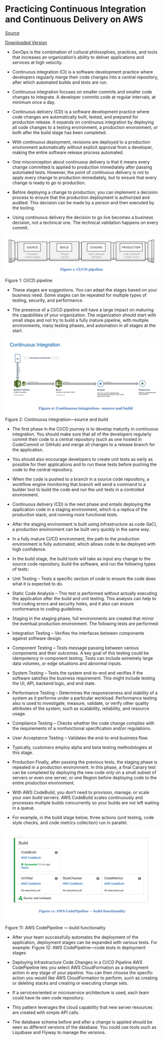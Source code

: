 # Practicing Continuous Integration and Continuous Delivery on AWS

[Source](https://d0.awsstatic.com/whitepapers/DevOps/practicing-continuous-integration-continuous-delivery-on-AWS.pdf)

[Downloaded Version](./documents/practicing-continuous-integration-continuous-delivery-on-AWS.pdf)

* DevOps is the combination of cultural philosophies, practices, and tools that increases an organization’s ability to deliver applications and services at high velocity.


* Continuous integration (CI) is a software development practice where developers regularly merge their code changes into a central repository, after which automated builds and tests are run.


* Continuous integration focuses on smaller commits and smaller code changes to integrate. A developer commits code at regular intervals, at minimum once a day.


* Continuous delivery (CD) is a software development practice where code changes are automatically built, tested, and prepared for production release. It expands on continuous integration by deploying all code changes to a testing environment, a production environment, or both after the build stage has been completed.


* With continuous deployment, revisions are deployed to a production environment automatically without explicit approval from a developer, making the entire software release process automated.


* One misconception about continuous delivery is that it means every change committed is applied to production immediately after passing automated tests. However, the point of continuous delivery is not to apply every change to production immediately, but to ensure that every change is ready to go to production.


* Before deploying a change to production, you can implement a decision process to ensure that the production deployment is authorized and audited. This decision can be made by a person and then executed by the tooling.


* Using continuous delivery the decision to go live becomes a business decision, not a technical one. The technical validation happens on every commit.

![Figure1](./images/figure-1-aws-paper.png)
Figure 1: CI/CD pipeline


* These stages are suggestions. You can adapt the stages based on your business need. Some stages can be repeated for multiple types of testing, security, and performance.


* The presence of a CI/CD pipeline will have a large impact on maturing the capabilities of your organization. The organization should start with small steps and not try to build a fully mature pipeline, with multiple environments, many testing phases, and automation in all stages at the start.


![Figure 2](./images/figure-2-aws-paper.png)
Figure 2: Continuous integration—source and build


* The first phase in the CI/CD journey is to develop maturity in continuous integration. You should make sure that all of the developers regularly commit their code to a central repository (such as one hosted in CodeCommit or GitHub) and merge all changes to a release branch for the application.


* You should also encourage developers to create unit tests as early as possible for their applications and to run these tests before pushing the code to the central repository.


* When the code is pushed to a branch in a source code repository, a workflow engine monitoring that branch will send a command to a builder tool to build the code and run the unit tests in a controlled environment.


* Continuous delivery (CD) is the next phase and entails deploying the application code in a staging environment, which is a replica of the production stack, and running more functional tests.


* After the staging environment is built using infrastructure as code (IaC), a production environment can be built very quickly in the same way.


* In a fully mature CI/CD environment, the path to the production environment is fully automated, which allows code to be deployed with high confidence.


* In the build stage, the build tools will take as input any change to the source code repository, build the software, and run the following types of tests:


* Unit Testing – Tests a specific section of code to ensure the code does what it is expected to do.


* Static Code Analysis – This test is performed without actually executing the application after the build and unit testing. This analysis can help to find coding errors and security holes, and it also can ensure conformance to coding guidelines.


* Staging In the staging phase, full environments are created that mirror the eventual production environment. The following tests are performed:


* Integration Testing – Verifies the interfaces between components against software design.


* Component Testing – Tests message passing between various components and their outcomes. A key goal of this testing could be idempotency in component testing. Tests can include extremely large data volumes, or edge situations and abnormal inputs.


* System Testing – Tests the system end-to-end and verifies if the software satisfies the business requirement. This might include testing the UI, API, backend logic, and end state.


* Performance Testing – Determines the responsiveness and stability of a system as it performs under a particular workload. Performance testing also is used to investigate, measure, validate, or verify other quality attributes of the system, such as scalability, reliability, and resource usage.


* Compliance Testing – Checks whether the code change complies with the requirements of a nonfunctional specification and/or regulations.


* User Acceptance Testing – Validates the end-to-end business flow.


* Typically, customers employ alpha and beta testing methodologies at this stage.


* Production Finally, after passing the previous tests, the staging phase is repeated in a production environment. In this phase, a final Canary test can be completed by deploying the new code only on a small subset of servers or even one server, or one Region before deploying code to the entire production environment.


* With AWS CodeBuild, you don’t need to provision, manage, or scale your own build servers. AWS CodeBuild scales continuously and processes multiple builds concurrently so your builds are not left waiting in a queue.


* For example, in the build stage below, three actions (unit testing, code style checks, and code metrics collection) run in parallel.

![Figure 11](./images/figure-11-aws-paper.png)

Figure 11: AWS CodePipeline — build functionality


* After your team successfully automates the deployment of the application, deployment stages can be expanded with various tests. For example: Figure 12: AWS CodePipeline—code tests in deployment stages


* Deploying Infrastructure Code Changes in a CI/CD Pipeline AWS CodePipeline lets you select AWS CloudFormation as a deployment action in any stage of your pipeline. You can then choose the specific action you would like AWS CloudFormation to perform, such as creating or deleting stacks and creating or executing change sets.


* If a serviceoriented or microservice architecture is used, each team could have its own code repository.


* This pattern leverages the cloud capability that new server resources are created with simple API calls.


* The database schema before and after a change is applied should be seen as different versions of the database. You could use tools such as Liquibase and Flyway to manage the versions.

